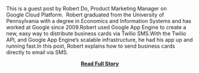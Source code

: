 <p>This is a guest post by Robert Do, Product Marketing Manager on Google Cloud Platform.  Robert graduated from the University of Pennsylvania with a degree in Economics and Information Systems and has worked at Google since 2009.Robert used Google App Engine to create a new, easy way to distribute business cards via Twilio SMS.With the Twilio API, and Google App Engine’s scalable infrastructure, he had his app up and running fast.In this post, Robert explains how to send business cards directly to email via SMS.</p>
<center><p><a href="http://www.twilio.com/blog/2013/03/send-business-cards-via-sms-with-twilio-and-google-app-engine.html" style='padding:25px; font-sze:18px; font-weight: bold;'>Read Full Story</a></p></center>
